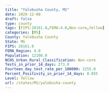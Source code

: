 ```yaml
---
title: "Yalobusha County, MS"
date: 2020-12-08
draft: false
type: county
tags: [FIPS:28161.0,FEMA:4.0,Non-core,Yellow]
categories: [MS]
County: Yalobusha County
State: MS
FIPS: 28161.0
FEMA_Region: 4.0
Population: 12108.0
NCHS_Urban_Rural_Classification: Non-core
Tests_in_prior_14_days: 273.0
Fourteen_day_test_rate_per_100000: 2255.0
Percent_Positivity_in_prior_14_days: 0.055
Level: Yellow
url: /states/MS/yalobusha-county
---
```



